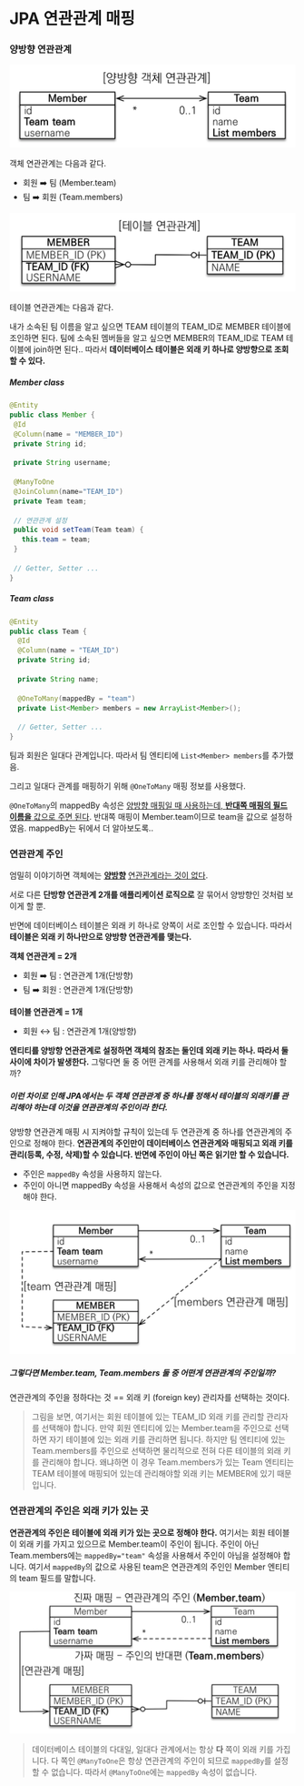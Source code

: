 # JPA 연관관계 매핑



### 양방향 연관관계

<img src="./img/JPA Mapping/object.png" alt="image" style="zoom:50%;" />

객체 연관관계는 다음과 같다.

- 회원 ➡️ 팀 (Member.team)
- 팀 ➡️ 회원 (Team.members)

<img src="./img/JPA Mapping/table.png" alt="table" style="zoom:50%;" />

테이블 연관관계는 다음과 같다.

내가 소속된 팀 이름을 알고 싶으면 TEAM 테이블의 TEAM_ID로 MEMBER 테이블에 조인하면 된다.
팀에 소속된 멤버들을 알고 싶으면 MEMBER의 TEAM_ID로 TEAM 테이블에 join하면 된다..
따라서 **데이터베이스 테이블은 외래 키 하나로 양방향으로 조회할 수 있다.**



##### Member class

```java
@Entity
public class Member {
 @Id
 @Column(name = "MEMBER_ID")
 private String id;
 
 private String username;
 
 @ManyToOne
 @JoinColumn(name="TEAM_ID")
 private Team team;
 
 // 연관관계 설정
 public void setTeam(Team team) {
   this.team = team;
 }
 
 // Getter, Setter ...
}
```



##### Team class

```java
@Entity
public class Team {
  @Id
  @Column(name = "TEAM_ID")
  private String id;
  
  private String name;
  
  @OneToMany(mappedBy = "team")
  private List<Member> members = new ArrayList<Member>();
  
  // Getter, Setter ...
}
```

팀과 회원은 일대다 관계입니다. 따라서 팀 엔티티에 `List<Member> members`를 추가했음.

그리고 일대다 관계를 매핑하기 위해 `@OneToMany` 매핑 정보를 사용했다. 

`@OneToMany`의 mappedBy 속성은 <u>양방향 매핑일 때 사용하는데, **반대쪽 매핑의 필드 이름을** 값으로 주면 된다</u>. 반대쪽 매핑이 Member.team이므로 team을 값으로 설정하였음. mappedBy는 뒤에서 더 알아보도록..



### 연관관계 주인

엄밀히 이야기하면 객체에는 <u>**양방향**</u> <u>연관관계라는 것이 없다</u>. 

서로 다른 **단방향 연관관계 2개를 애플리케이션 로직으로** 잘 묶어서 양방향인 것처럼 보이게 할 뿐.

반면에 데이터베이스 테이블은 외래 키 하나로 양쪽이 서로 조인할 수 있습니다. 따라서 **테이블은 외래 키 하나만으로 양방향 연관관계를 맺는다.**



**객체 연관관계 = 2개**

- 회원 ➡️ 팀 : 연관관계 1개(단방향)
- 팀 ➡️ 회원 : 연관관계 1개(단방향)

**테이블 연관관계 = 1개**

- 회원 ↔️ 팀 : 연관관계 1개(양방향)

**엔티티를 양방향 연관관계로 설정하면 객체의 참조는 둘인데 외래 키는 하나. 따라서 둘 사이에 차이가 발생한다.** 그렇다면 둘 중 어떤 관계를 사용해서 외래 키를 관리해야 할까?

##### 이런 차이로 인해 JPA에서는 **두 객체 연관관계 중 하나를 정해서 테이블의 외래키를 관리해야 하는데 이것을 연관관계의 주인**이라 한다.



양방향 연관관계 매핑 시 지켜야할 규칙이 있는데 두 연관관계 중 하나를 연관관계의 주인으로 정해야 한다. **연관관계의 주인만이 데이터베이스 연관관계와 매핑되고 외래 키를 관리(등록, 수정, 삭제)할 수 있습니다. 반면에 주인이 아닌 쪽은 읽기만 할 수 있습니다.**

- 주인은 `mappedBy` 속성을 사용하지 않는다.
- 주인이 아니면 mappedBy 속성을 사용해서 속성의 값으로 연관관계의 주인을 지정해야 한다.



<img src="./img/JPA Mapping/relationship.png" alt="relationship" style="zoom:50%;" />

##### 그렇다면 Member.team, Team.members 둘 중 어떤게 연관관계의 주인일까?

연관관계의 주인을 정하다는 것 == 외래 키 (foreign key) 관리자를 선택하는 것이다.

> 그림을 보면, 여기서는 회원 테이블에 있는 TEAM_ID 외래 키를 관리할 관리자를 선택해야 합니다. 만약 회원 엔티티에 있는 Member.team을 주인으로 선택하면 자기 테이블에 있는 외래 키를 관리하면 됩니다. 하지만 팀 엔티티에 있는 Team.members를 주인으로 선택하면 물리적으로 전혀 다른 테이블의 외래 키를 관리해야 합니다. 왜냐하면 이 경우 Team.members가 있는 Team 엔티티는 TEAM 테이블에 매핑되어 있는데 관리해야할 외래 키는 MEMBER에 있기 때문입니다.



### 연관관계의 주인은 외래 키가 있는 곳

**연관관계의 주인은 테이블에 외래 키가 있는 곳으로 정해야 한다.** 여기서는 회원 테이블이 외래 키를 가지고 있으므로 Member.team이 주인이 됩니다. 주인이 아닌 Team.members에는 `mappedBy="team"` 속성을 사용해서 주인이 아님을 설정해야 합니다. 여기서 `mappedBy`의 값으로 사용된 team은 연관관계의 주인인 Member 엔티티의 team 필드를 말합니다.

<img src="./img/JPA Mapping/realMapping.png" alt="realMapping" style="zoom:50%;" />

> 데이터베이스 테이블의 다대일, 일대다 관계에서는 항상 **다** 쪽이 외래 키를 가집니다. 다 쪽인 `@ManyToOne`은 항상 연관관계의 주인이 되므로 `mappedBy`를 설정할 수 없습니다. 따라서 `@ManyToOne`에는 `mappedBy` 속성이 없습니다.

